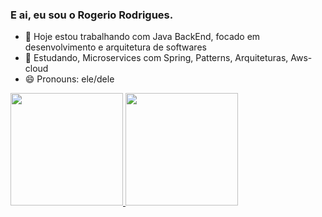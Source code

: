 ### E ai, eu sou o Rogerio Rodrigues.


- 🔭 Hoje estou trabalhando com Java BackEnd, focado em desenvolvimento e arquitetura de softwares 
- 🌱 Estudando, Microservices com Spring, Patterns, Arquiteturas, Aws-cloud 
- 😄 Pronouns: ele/dele

<div align="absolute">
  <a href="https://github.com/rogerice">
    
  <img height="180em" src="https://github-readme-stats.vercel.app/api?username=rogerice&show_icons=true&theme=github_dark&include_all_commits=true&count_private=true"/>

  <img height="180em" src="https://github-readme-stats.vercel.app/api/top-langs/?username=rogerice&layout=compact&langs_count=7&theme=github_dark"/>
</div>
